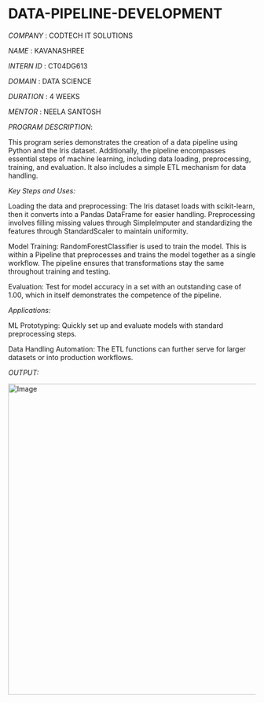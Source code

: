# DATA-PIPELINE-DEVELOPMENT

*COMPANY* : CODTECH IT SOLUTIONS

*NAME* : KAVANASHREE

*INTERN ID* : CT04DG613

*DOMAIN* : DATA SCIENCE

*DURATION* : 4 WEEKS

*MENTOR* : NEELA SANTOSH

*PROGRAM DESCRIPTION*:

This program series demonstrates the creation of a data pipeline using Python and the Iris dataset. Additionally, the pipeline encompasses essential steps of machine learning, including data loading, preprocessing, training, and evaluation. It also includes a simple ETL mechanism for data handling.

*Key Steps and Uses:*  

Loading the data and preprocessing:
The Iris dataset loads with scikit-learn, then it converts into a Pandas DataFrame for easier handling.
Preprocessing involves filling missing values through SimpleImputer and standardizing the features through StandardScaler to maintain uniformity.

Model Training:
RandomForestClassifier is used to train the model. This is within a Pipeline that preprocesses and trains the model together as a single workflow.
The pipeline ensures that transformations stay the same throughout training and testing.

Evaluation:
Test for model accuracy in a set with an outstanding case of 1.00, which in itself demonstrates the competence of the pipeline.

*Applications:*  

ML Prototyping: Quickly set up and evaluate models with standard preprocessing steps.

Data Handling Automation: The ETL functions can further serve for larger datasets or into production workflows.

*OUTPUT:*

<img width="684" height="633" alt="Image" src="https://github.com/user-attachments/assets/777453df-294e-43f1-b9d3-50c59579f35a" />
